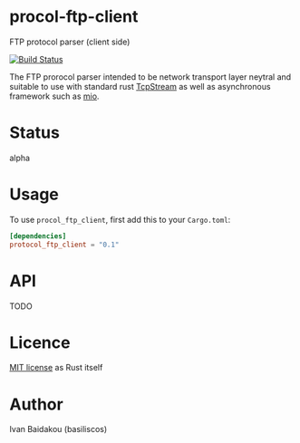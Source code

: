 # procol-ftp-client
FTP protocol parser (client side)

[![Build Status](https://travis-ci.org/basiliscos/rust-procol-ftp-client.svg?branch=master)](https://travis-ci.org/basiliscos/rust-procol-ftp-client.svg)

The FTP prorocol parser intended to be network transport layer neytral and suitable to use with standard rust 
[TcpStream](https://doc.rust-lang.org/std/net/struct.TcpStream.html) 
as well as asynchronous framework such as [mio](https://github.com/carllerche/mio).

# Status

alpha

# Usage

To use `procol_ftp_client`, first add this to your `Cargo.toml`:

```toml
[dependencies]
protocol_ftp_client = "0.1"
```

# API

TODO

# Licence

[MIT license](https://github.com/rust-lang/rust/blob/master/LICENSE-MIT) as Rust itself

# Author

Ivan Baidakou (basiliscos)
